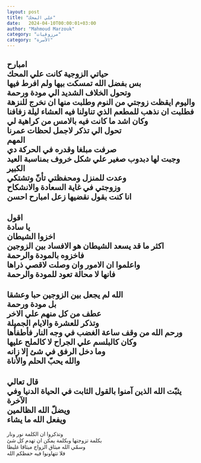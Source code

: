 ```yaml
---
layout: post
title: "علي المحك"
date:   2024-04-10T00:00:01+03:00
author: "Mahmoud Marzouk"
category: "مرزوقيات"
category: "الأسرة"
---
```



امبارح  
حياتي الزوجية كانت علي المحك  
بس بفضل الله تمسكت بيها ولم افرط فيها  
وتحول الخلاف الشديد الي مودة ورحمة  
واليوم ايقظت زوجتي من النوم وطلبت منها ان نخرج
للنزهة  
فطلبت ان نذهب للمطعم الذي تناولنا فيه العشاء ليلة
زفافنا  
وكان اشد ما كانت فيه بالامس من كراهية لي  
تحول الي تذكر لاجمل لحظات عمرنا  
المهم  
صرفت مبلغا وقدره في الحركة دي  
وجبت لها دبدوب صغير علي شكل خروف بمناسبة العيد
الكبير  
وعدت للمنزل ومحفظتي تأنّ وتشتكي  
وزوجتي في غاية السعادة والانشكاح  
انا كنت بقول نقضيها زعل امبارح احسن  
-  
اقول  
يا سادة  
اخزوا الشيطان  
اكثر ما قد يسعد الشيطان هو الافساد بين الزوجين  
فاخزوه بالمودة والرحمة  
واعلموا ان الامور وان وصلت لاقصي ذراها  
فانها لا محالة تعود للمودة والرحمة  
-  
الله لم يجعل بين الزوجين حبا وعشقا  
بل مودة ورحمة  
عطف من كل منهم علي الاخر  
وتذكر للعشرة والايام الجميلة  
ورحم الله من وقف ساعة الغضب في وجه النار
فأطفأها  
وكان كالبلسم علي الجراح لا كالملح عليها  
وما دخل الرفق في شئ إلا زانه  
والله يحبّ الحلم والأناة  
-  
قال تعالي  
يثبّت الله الذين آمنوا بالقول الثابت في الحياة الدنيا وفي
الآخرة  
ويضلّ الله الظالمين  
ويفعل الله ما يشاء  
-  
وتذكروا ان الكلمة نور ونار  
بكلمة تزوجتها وبكلمة يمكن ان تهدم كل شئ  
وسمّي الله ميثاق الزواج ميثاقا غليظا  
فلا تتهاونوا فيه حفظكم الله
